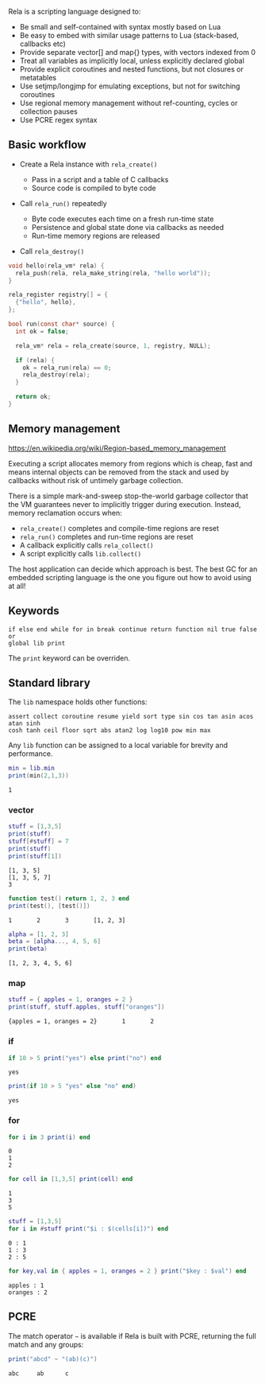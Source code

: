 Rela is a scripting language designed to:

* Be small and self-contained with syntax mostly based on Lua
* Be easy to embed with similar usage patterns to Lua (stack-based, callbacks etc)
* Provide separate vector[] and map{} types, with vectors indexed from 0
* Treat all variables as implicitly local, unless explicitly declared global
* Provide explicit coroutines and nested functions, but not closures or metatables
* Use setjmp/longjmp for emulating exceptions, but not for switching coroutines
* Use regional memory management without ref-counting, cycles or collection pauses
* Use PCRE regex syntax

## Basic workflow

* Create a Rela instance with `rela_create()`
  * Pass in a script and a table of C callbacks
  * Source code is compiled to byte code

* Call `rela_run()` repeatedly
  * Byte code executes each time on a fresh run-time state
  * Persistence and global state done via callbacks as needed
  * Run-time memory regions are released

* Call `rela_destroy()`

```c
void hello(rela_vm* rela) {
  rela_push(rela, rela_make_string(rela, "hello world"));
}

rela_register registry[] = {
  {"hello", hello},
};

bool run(const char* source) {
  int ok = false;

  rela_vm* rela = rela_create(source, 1, registry, NULL);

  if (rela) {
    ok = rela_run(rela) == 0;
    rela_destroy(rela);
  }

  return ok;
}
```

## Memory management

https://en.wikipedia.org/wiki/Region-based_memory_management

Executing a script allocates memory from regions which is cheap, fast and means
internal objects can be removed from the stack and used by callbacks without
risk of untimely garbage collection.

There is a simple mark-and-sweep stop-the-world garbage collector that the VM
guarantees never to implicitly trigger during execution. Instead, memory
reclamation occurs when:

* `rela_create()` completes and compile-time regions are reset
* `rela_run()` completes and run-time regions are reset
* A callback explicitly calls `rela_collect()`
* A script explicitly calls `lib.collect()`

The host application can decide which approach is best. The best GC for an
embedded scripting language is the one you figure out how to avoid using at all!

## Keywords

```
if else end while for in break continue return function nil true false or
global lib print
```

The `print` keyword can be overriden.

## Standard library

The `lib` namespace holds other functions:

```
assert collect coroutine resume yield sort type sin cos tan asin acos atan sinh
cosh tanh ceil floor sqrt abs atan2 log log10 pow min max
```

Any `lib` function can be assigned to a local variable for brevity and
performance.

```lua
min = lib.min
print(min(2,1,3))
```

```
1
```

### vector

```lua
stuff = [1,3,5]
print(stuff)
stuff[#stuff] = 7
print(stuff)
print(stuff[1])
```

```
[1, 3, 5]
[1, 3, 5, 7]
3
```

```lua
function test() return 1, 2, 3 end
print(test(), [test()])
```

```
1       2       3       [1, 2, 3]
```

```lua
alpha = [1, 2, 3]
beta = [alpha..., 4, 5, 6]
print(beta)
```

```
[1, 2, 3, 4, 5, 6]
```

### map

```lua
stuff = { apples = 1, oranges = 2 }
print(stuff, stuff.apples, stuff["oranges"])
```

```
{apples = 1, oranges = 2}       1       2
```

### if

```lua
if 10 > 5 print("yes") else print("no") end
```

```
yes
```

```lua
print(if 10 > 5 "yes" else "no" end)
```

```
yes
```

### for

```lua
for i in 3 print(i) end
```

```
0
1
2
```

```lua
for cell in [1,3,5] print(cell) end
```

```
1
3
5
```

```lua
stuff = [1,3,5]
for i in #stuff print("$i : $(cells[i])") end
```

```
0 : 1
1 : 3
2 : 5
```

```lua
for key,val in { apples = 1, oranges = 2 } print("$key : $val") end
```

```
apples : 1
oranges : 2
```

## PCRE

The match operator `~` is available if Rela is built with PCRE, returning the
full match and any groups:

```lua
print("abcd" ~ "(ab)(c)")
```

```
abc     ab      c
```

